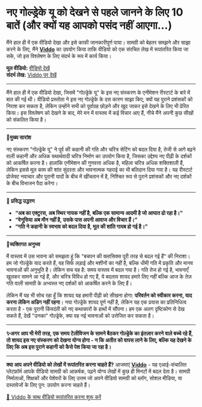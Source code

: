 # नए गोल्ड्रेके यू को देखने से पहले जानने के लिए 10 बातें (और क्यों यह आपको पसंद नहीं आएगा...)

मैंने हाल ही में एक वीडियो देखा और इसे काफी जानकारीपूर्ण पाया। सामग्री को बेहतर समझने और साझा करने के लिए, मैंने **[Viddo](https://viddo.pro/)** का उपयोग किया ताकि वीडियो को एक संरचित लेख में रूपांतरित किया जा सके, जो इस विश्लेषण के लिए संदर्भ के रूप में कार्य किया।

**मूल वीडियो:** [वीडियो देखें](https://www.youtube.com/watch?v=zYsdikm_OX8)  
**संदर्भ लेख:** [Viddo पर देखें](https://viddo.pro/zh/video-result/4775df64-85a5-4505-aef3-6fae8f8714fe)

---

मैंने हाल ही में एक वीडियो देखा, जिसमें "गोल्ड्रेके यू" के इस नए संस्करण के एनीमेशन रीस्टार्ट के बारे में बात की गई थी। वीडियो प्रस्तोता ने इस नए गोल्ड्रेके के दस कारण साझा किए, क्यों यह पुराने प्रशंसकों को निराश कर सकता है, लेकिन उन्होंने सभी को पूर्वाग्रह छोड़ने और खुद जाकर इसे देखने के लिए भी प्रेरित किया। इस विश्लेषण को देखने के बाद, मेरे मन में वास्तव में कई विचार आए हैं, नीचे मैंने अपनी कुछ सीखों को संकलित किया है।

---

**🌟मुख्य सारांश**

नए संस्करण "गोल्ड्रेके यू" ने पूर्व की कहानी की गति और चरित्र सेटिंग को बदल दिया है, तेजी से आगे बढ़ने वाली कहानी और अधिक यथार्थवादी चरित्र निर्माण का उपयोग किया है, जिसका उद्देश्य नए पीढ़ी के दर्शकों को आकर्षित करना है। हालांकि एनीमेशन की गुणवत्ता अधिक है, महिला चरित्र अधिक शक्तिशाली हैं, लेकिन इससे मूल काम की शांत सुंदरता और भावनात्मक गहराई का भी बलिदान दिया गया है। यह रीस्टार्ट प्रोजेक्ट नवाचार और पुरानी यादों के बीच में खींचतान में है, निश्चित रूप से पुराने प्रशंसकों और नए दर्शकों के बीच विभाजन पैदा करेगा।

---

**💬 प्रसिद्ध उद्धरण**

- **“अब का एक्टुरस, अब स्थिर नायक नहीं है, बल्कि एक सामान्य आदमी है जो आघात ढो रहा है।”**
- **“वेनूसिया अब मौन नहीं है, उसके पास अपनी आवाज और विचार हैं।”**
- **“गति ने कहानी के स्वभाव को बदल दिया है, मूल की शांति गायब हो गई है।”**

---

**🧠व्यक्तिगत अनुभव**

मैं वास्तव में उस भावना को समझता हूं कि "बचपन की क्लासिक्स पूरी तरह से बदल गई हैं" की निराशा। हम जो गोल्ड्रेके याद करते हैं, वह सिर्फ लड़ाई और मशीनों का नहीं है, बल्कि धीमी गति में प्रकृति और मानव भावनाओं की अनुभूति है। लेकिन सच यह है: समय वास्तव में बदल गया है। गति तेज हो गई है, भावनाएँ खुलकर सामने आ गई हैं, और चरित्र विविध हो गए हैं, ये बदलाव शायद हमारे लिए नहीं बल्कि आज के तेज़ गति वाली सामग्री के अभ्यस्त नए दर्शकों को आकर्षित करने के लिए हैं।

लेकिन मैं यह भी सोच रहा हूँ कि शायद यह हमारी पीढ़ी को सीखना होगा: **परिवर्तन को स्वीकार करना, याद करना लेकिन अडिग नहीं रहना**। नया गोल्ड्रेके शायद पूर्ण नहीं है, लेकिन यह एक प्रयास का प्रतिनिधित्व करता है - एक पुरानी किंवदंती को नए कथाकारों के हाथों में सौंपना। हम एक अलग दृष्टिकोण से देख सकते हैं, देखें "उनका" गोल्ड्रेके, क्या वह नई भावनाओं को उत्तेजित कर सकता है।

---

**✨अगर आप भी मेरी तरह, एक समय टेलीविजन के सामने बैठकर गोल्ड्रेके का इंतज़ार करने वाले बच्चे रहे हैं, तो शायद इस नए संस्करण को देखना योग्य होगा - न कि अतीत को वापस लाने के लिए, बल्कि यह देखने के लिए कि अब इस पुराने कहानी को कैसे पेश किया जा रहा है।**

---

**क्या आप अपने वीडियो को लेखों में रूपांतरित करना चाहते हैं?** आजमाएं **[Viddo](https://viddo.pro/)** - यह एआई-संचालित प्लेटफ़ॉर्म आपके वीडियो सामग्री को आकर्षक, पढ़ने योग्य लेखों में कुछ ही मिनटों में बदल देता है। सामग्री निर्माताओं, शिक्षकों और पेशेवरों के लिए उत्तम जो अपने वीडियो सामग्री को ब्लॉग, सोशल मीडिया, या दस्तावेजों के लिए पुन: उपयोग करना चाहते हैं।

[🚀 Viddo के साथ वीडियो रूपांतरित करना शुरू करें](https://viddo.pro/)